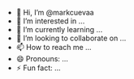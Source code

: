 - 👋 Hi, I’m @markcuevaa
- 👀 I’m interested in ...
- 🌱 I’m currently learning ...
- 💞️ I’m looking to collaborate on ...
- 📫 How to reach me ...
- 😄 Pronouns: ...
- ⚡ Fun fact: ...

<!---
markcuevaa/markcuevaa is a ✨ special ✨ repository because its `README.md` (this file) appears on your GitHub profile.
You can click the Preview link to take a look at your changes.
--->
